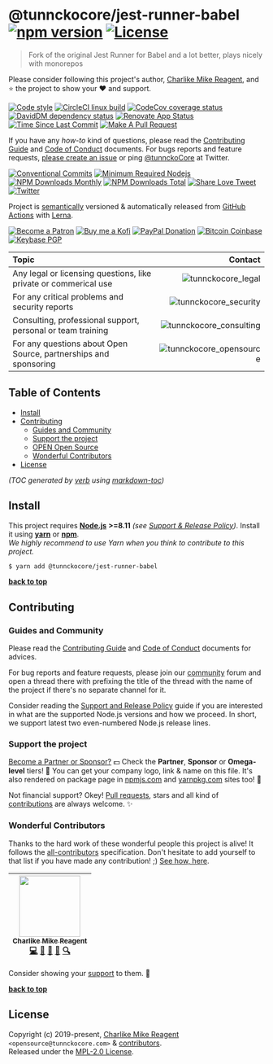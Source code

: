 # @tunnckocore/jest-runner-babel [![npm version][npmv-img]][npmv-url] [![License][license-img]][license-url]

> Fork of the original Jest Runner for Babel and a lot better, plays nicely with monorepos

Please consider following this project's author, [Charlike Mike Reagent](https://github.com/tunnckoCore), and :star: the project to show your :heart: and support.

<div id="readme"></div>

[![Code style][codestyle-img]][codestyle-url]
[![CircleCI linux build][linuxbuild-img]][linuxbuild-url]
[![CodeCov coverage status][codecoverage-img]][codecoverage-url]
[![DavidDM dependency status][dependencies-img]][dependencies-url]
[![Renovate App Status][renovateapp-img]][renovateapp-url]
[![Time Since Last Commit][last-commit-img]][last-commit-url]
[![Make A Pull Request][prs-welcome-img]][prs-welcome-url]

<!-- [![Semantically Released][standard-release-img]][standard-release-url] -->

If you have any _how-to_ kind of questions, please read the [Contributing Guide][contributing-url] and [Code of Conduct][code_of_conduct-url] documents.
For bugs reports and feature requests, [please create an issue][open-issue-url] or ping
[@tunnckoCore](https://twitter.com/tunnckoCore) at Twitter.

[![Conventional Commits][ccommits-img]][ccommits-url]
[![Minimum Required Nodejs][nodejs-img]][npmv-url]
[![NPM Downloads Monthly][downloads-monthly-img]][npmv-url]
[![NPM Downloads Total][downloads-total-img]][npmv-url]
[![Share Love Tweet][twitter-share-img]][twitter-share-url]
[![Twitter][twitter-img]][twitter-url]

Project is [semantically](https://semver.org) versioned & automatically released from [GitHub Actions](https://github.com/features/actions) with [Lerna](https://github.com/lerna/lerna).

[![Become a Patron][patreon-img]][patreon-url]
[![Buy me a Kofi][kofi-img]][kofi-url]
[![PayPal Donation][paypal-img]][paypal-url]
[![Bitcoin Coinbase][bitcoin-img]][bitcoin-url]
[![Keybase PGP][keybase-img]][keybase-url]

| Topic                                                            |                                           Contact |
| :--------------------------------------------------------------- | ------------------------------------------------: |
| Any legal or licensing questions, like private or commerical use |           ![tunnckocore_legal][tunnckocore_legal] |
| For any critical problems and security reports                   |     ![tunnckocore_security][tunnckocore_security] |
| Consulting, professional support, personal or team training      | ![tunnckocore_consulting][tunnckocore_consulting] |
| For any questions about Open Source, partnerships and sponsoring | ![tunnckocore_opensource][tunnckocore_opensource] |

<!-- Logo when needed:

<p align="center">
  <a href="https://github.com/tunnckoCore/opensource">
    <img src="./media/logo.png" width="85%">
  </a>
</p>

-->

## Table of Contents

- [Install](#install)
- [Contributing](#contributing)
  * [Guides and Community](#guides-and-community)
  * [Support the project](#support-the-project)
  * [OPEN Open Source](#open-open-source)
  * [Wonderful Contributors](#wonderful-contributors)
- [License](#license)

_(TOC generated by [verb](https://github.com/verbose/verb) using [markdown-toc](https://github.com/jonschlinkert/markdown-toc))_

## Install

This project requires [**Node.js**](https://nodejs.org) **>=8.11** _(see [Support & Release Policy](https://github.com/tunnckoCoreLabs/support-release-policy))_. Install it using
[**yarn**](https://yarnpkg.com) or [**npm**](https://npmjs.com).<br>
_We highly recommend to use Yarn when you think to contribute to this project._

```bash
$ yarn add @tunnckocore/jest-runner-babel
```

<!-- docks-start -->
<!-- docks-end -->

**[back to top](#readme)**

## Contributing

### Guides and Community

Please read the [Contributing Guide][contributing-url] and [Code of Conduct][code_of_conduct-url] documents for advices.

For bug reports and feature requests, please join our [community][community-url] forum and open a thread there with prefixing the title of the thread with the name of the project if there's no separate channel for it.

Consider reading the [Support and Release Policy](https://github.com/tunnckoCoreLabs/support-release-policy) guide if you are interested in what are the supported Node.js versions and how we proceed. In short, we support latest two even-numbered Node.js release lines.

### Support the project

[Become a Partner or Sponsor?][patreon-url] :dollar: Check the **Partner**, **Sponsor** or **Omega-level** tiers! :tada: You can get your company logo, link & name on this file. It's also rendered on package page in [npmjs.com][npmv-url] and [yarnpkg.com](https://yarnpkg.com/en/package/@tunnckocore/jest-runner-babel) sites too! :rocket:

Not financial support? Okey! [Pull requests](https://github.com/tunnckoCoreLabs/contributing#opening-a-pull-request), stars and all kind of [contributions](https://opensource.guide/how-to-contribute/#what-it-means-to-contribute) are always
welcome. :sparkles:

<!--
### OPEN Open Source

This project is following [OPEN Open Source](http://openopensource.org) model

> Individuals making significant and valuable contributions are given commit-access to the project to contribute as they see fit. This project is built on collective efforts and it's not strongly guarded by its founders.

There are a few basic ground-rules for its contributors

1. Any **significant modifications** must be subject to a pull request to get feedback from other contributors.
2. [Pull requests](https://github.com/tunnckoCoreLabs/contributing#opening-a-pull-request) to get feedback are _encouraged_ for any other trivial contributions, but are not required.
3. Contributors should attempt to adhere to the prevailing code-style and development workflow.
-->

### Wonderful Contributors

Thanks to the hard work of these wonderful people this project is alive! It follows the
[all-contributors](https://github.com/kentcdodds/all-contributors) specification.
Don't hesitate to add yourself to that list if you have made any contribution! ;) [See how,
here](https://github.com/jfmengels/all-contributors-cli#usage).

<!-- ALL-CONTRIBUTORS-LIST:START - Do not remove or modify this section -->
<!-- prettier-ignore -->
| [<img src="https://avatars3.githubusercontent.com/u/5038030?v=4" width="120px;"/><br /><sub><b>Charlike Mike Reagent</b></sub>](https://tunnckocore.com)<br />[💻](https://github.com/tunnckoCore/opensource/commits?author=tunnckoCore "Code") [📖](https://github.com/tunnckoCore/opensource/commits?author=tunnckoCore "Documentation") [💬](#question-tunnckoCore "Answering Questions") [👀](#review-tunnckoCore "Reviewed Pull Requests") [🔍](#fundingFinding-tunnckoCore "Funding Finding") |
| :---: |

<!-- ALL-CONTRIBUTORS-LIST:END -->

Consider showing your [support](#support-the-project) to them. :sparkling_heart:

**[back to top](#readme)**

## License

Copyright (c) 2019-present, [Charlike Mike Reagent](https://tunnckocore.com) `<opensource@tunnckocore.com>` & [contributors](#wonderful-contributors).<br>
Released under the [MPL-2.0 License][license-url].

[contributing-url]: https://github.com/tunnckoCore/opensource/blob/master/CONTRIBUTING.md
[code_of_conduct-url]: https://github.com/tunnckoCore/opensource/blob/master/CODE_OF_CONDUCT.md

<!-- Heading badges -->

[npmv-url]: https://www.npmjs.com/package/@tunnckocore/jest-runner-babel
[npmv-img]: https://badgen.net/npm/v/@tunnckocore/jest-runner-babel?icon=npm

[nodejs-img]: https://badgen.net/npm/node/@tunnckocore/jest-runner-babel

<!--
[ghrelease-url]: https://github.com/tunnckoCore/opensource/releases/latest
[ghrelease-img]: https://badgen.net/github/release/tunnckoCore/opensource?icon=github
-->

[license-url]: https://github.com/tunnckoCore/opensource/blob/master/@tunnckocore/jest-runner-babel/LICENSE
[license-img]: https://badgen.net/npm/license/@tunnckocore/jest-runner-babel

<!-- Front line badges -->

[codestyle-url]: https://github.com/airbnb/javascript
[codestyle-img]: https://badgen.net/badge/code%20style/airbnb/ff5a5f?icon=airbnb
[linuxbuild-url]: https://github.com/tunnckocore/opensource/actions
[linuxbuild-img]: https://badgen.net/github/status/tunnckoCore/opensource/master?label=build&icon=github
[codecoverage-url]: https://codecov.io/gh/tunnckoCore/opensource
[codecoverage-img]: https://badgen.net/codecov/c/github/tunnckoCore/opensource?icon=codecov
[dependencies-url]: https://david-dm.org/tunnckoCore/opensource
[dependencies-img]: https://badgen.net/david/dep/tunnckoCore/opensource?label=deps
[ccommits-url]: https://conventionalcommits.org/
[ccommits-img]: https://badgen.net/badge/conventional%20commits/v1.0.0/green
[standard-release-url]: https://github.com/standard-release/standard-release
[standard-release-img]: https://badgen.net/badge/semantically/released/05c5ff
[community-img]: https://badgen.net/badge/join/community/7b16ff
[community-url]: https://github.com/tunnckocorehq/community
[last-commit-img]: https://badgen.net/github/last-commit/tunnckoCore/opensource/master
[last-commit-url]: https://github.com/tunnckoCore/opensource/commits/master

[downloads-weekly-img]: https://badgen.net/npm/dw/@tunnckocore/jest-runner-babel?icon=npm
[downloads-monthly-img]: https://badgen.net/npm/dm/@tunnckocore/jest-runner-babel?icon=npm
[downloads-total-img]: https://badgen.net/npm/dt/@tunnckocore/jest-runner-babel?icon=npm

[renovateapp-url]: https://renovatebot.com
[renovateapp-img]: https://badgen.net/badge/renovate/enabled/green
[prs-welcome-img]: https://badgen.net/badge/PRs/welcome/green
[prs-welcome-url]: http://makeapullrequest.com

<!-- TODO: update icon -->

[paypal-url]: https://www.paypal.com/cgi-bin/webscr?cmd=_s-xclick&hosted_button_id=HYJJEZNSGAPGC&source=url
[paypal-img]: https://badgen.net/badge/PayPal/donate/003087?icon=https://simpleicons.now.sh/paypal/fff

<!-- TODO: update icon -->

[kofi-url]: https://ko-fi.com/tunnckoCore
[kofi-img]: https://badgen.net/badge/Buy%20me/a%20coffee/29abe0c2?icon=https://rawcdn.githack.com/tunnckoCore/badgen-icons/f8264c6414e0bec449dd86f2241d50a9b89a1203/icons/kofi.svg

<!-- TODO: update icon -->

[bitcoin-url]: https://www.blockchain.com/btc/payment_request?address=3QNHKun1K1SUui1b4Z3KEGPPsWC1TgtnqA&message=Open+Source+Software&amount_local=10&currency=USD
[bitcoin-img]: https://badgen.net/badge/Bitcoin%20tip/3QNHKun...b4Z3KEGPPsWC1TgtnqA/yellow?icon=https://simpleicons.now.sh/bitcoin/fff
[keybase-url]: https://keybase.io/tunnckoCore
[keybase-img]: https://badgen.net/keybase/pgp/tunnckoCore
[twitter-url]: https://twitter.com/tunnckoCore
[twitter-img]: https://badgen.net/twitter/follow/tunnckoCore?icon=twitter&color=1da1f2
[patreon-url]: https://www.patreon.com/bePatron?u=5579781
[patreon-img]: https://badgen.net/badge/Become/a%20patron/F96854?icon=patreon

<!-- [patreon-img]: https://badgen.net/badge/Patreon/tunnckoCore/F96854?icon=patreon -->

[patreon-sponsor-img]: https://badgen.net/badge/become/a%20sponsor/F96854?icon=patreon
[twitter-share-url]: https://twitter.com/intent/tweet?text=https://github.com/tunnckoCore/opensource&via=tunnckoCore
[twitter-share-img]: https://badgen.net/badge/twitter/share/1da1f2?icon=twitter
[open-issue-url]: https://github.com/tunnckoCore/opensource/issues/new
[tunnckocore_legal]: https://badgen.net/https/liam-badge-daknys6gadky.runkit.sh/com/legal/tunnckocore?label&color=A56016&icon=https://svgshare.com/i/Dt6.svg
[tunnckocore_consulting]: https://badgen.net/https/liam-badge-daknys6gadky.runkit.sh/com/consulting/tunnckocore?label&color=07ba96&icon=https://svgshare.com/i/Dt6.svg
[tunnckocore_security]: https://badgen.net/https/liam-badge-daknys6gadky.runkit.sh/com/security/tunnckocore?label&color=ed1848&icon=https://svgshare.com/i/Dt6.svg
[tunnckocore_opensource]: https://badgen.net/https/liam-badge-daknys6gadky.runkit.sh/com/opensource/tunnckocore?label&color=ff7a2f&icon=https://svgshare.com/i/Dt6.svg
[tunnckocore_newsletter]: https://badgen.net/https/liam-badge-daknys6gadky.runkit.sh/com/newsletter/tunnckocore?label&color=5199FF&icon=https://svgshare.com/i/Dt6.svg

